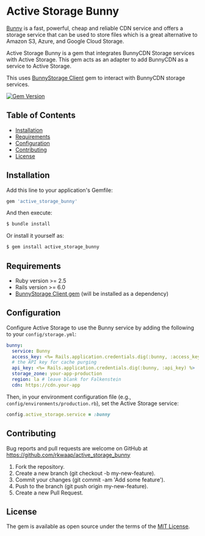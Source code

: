 # Active Storage Bunny

[Bunny](https://bunny.net/storage/) is a fast, powerful, cheap and reliable CDN service and offers a storage service that can be used to store files which is a great alternative to Amazon S3, Azure, and Google Cloud Storage.

Active Storage Bunny is a gem that integrates BunnyCDN Storage services with Active Storage. This gem acts as an adapter to add BunnyCDN as a service to Active Storage.

This uses [BunnyStorage Client](https://github.com/rkwap/bunny_storage_client?tab=readme-ov-file#bunnystorage-client) gem to interact with BunnyCDN storage services.

[![Gem Version](https://badge.fury.io/rb/active_storage_bunny.svg)](https://badge.fury.io/rb/active_storage_bunny)

## Table of Contents

- [Installation](#installation)
- [Requirements](#requirements)
- [Configuration](#configuration)
- [Contributing](#contributing)
- [License](#license)

## Installation

Add this line to your application's Gemfile:

```ruby
gem 'active_storage_bunny'
```

And then execute:

```bash
$ bundle install
```

Or install it yourself as:

```bash
$ gem install active_storage_bunny
```

## Requirements

- Ruby version >= 2.5
- Rails version >= 6.0
- [BunnyStorage Client gem](https://rubygems.org/gems/bunny_storage_client) (will be installed as a dependency)

## Configuration

Configure Active Storage to use the Bunny service by adding the following to your `config/storage.yml`:

```yaml
bunny:
  service: Bunny
  access_key: <%= Rails.application.credentials.dig(:bunny, :access_key) %>
  # the API key for cache purging
  api_key: <%= Rails.application.credentials.dig(:bunny, :api_key) %>
  storage_zone: your-app-production
  region: la # leave blank for Falkenstein
  cdn: https://cdn.your-app
```

Then, in your environment configuration file (e.g., `config/environments/production.rb`), set the Active Storage service:

```ruby
config.active_storage.service = :bunny
```

## Contributing

Bug reports and pull requests are welcome on GitHub at https://github.com/rkwaap/active_storage_bunny

1. Fork the repository.
2. Create a new branch (git checkout -b my-new-feature).
3. Commit your changes (git commit -am 'Add some feature').
4. Push to the branch (git push origin my-new-feature).
5. Create a new Pull Request.

## License
The gem is available as open source under the terms of the [MIT License](https://opensource.org/licenses/MIT).
